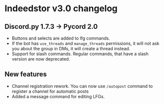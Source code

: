 # Indeedstor v3.0 changelog

## Discord.py 1.7.3 -> Pycord 2.0

- Buttons and selects are added to lfg commands.
- If the bot has `use_threads` and `manage_threads` permissions, it will not ask you about the group in DMs, it will create a thread instead.
- Support for slash commands. Regular commands, that have a slash version are now deprecated.

## New features

- Channel registration rework. You can now use `/autopost` command to register a channel for automatic posts
- Added a message command for editing LFGs.